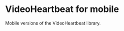VideoHeartbeat for mobile
=================================

Mobile versions of the VideoHeartbeat library.




